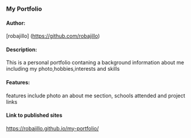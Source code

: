 ### My Portfolio

#### Author:
[robajillo] (https://github.com/robajillo)


#### Description:
This is a personal portfolio contaning a background information about me including my photo,hobbies,interests and skills


#### Features:
features include photo
an about me section, schools attended and project links

#### Link to published sites
https://robajillo.github.io/my-portfolio/
